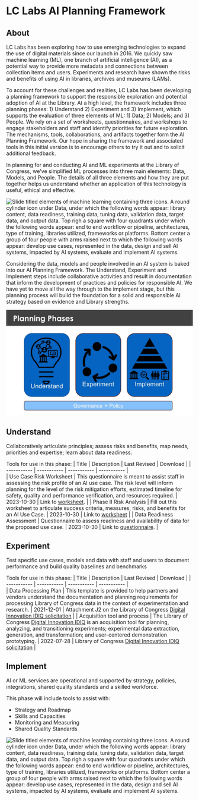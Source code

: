 # LC Labs AI Planning Framework



## About 
LC Labs has been exploring how to use emerging technologies to expand the use of digital materials since our launch in 2016. We quickly saw machine learning (ML), one branch of artificial intelligence (AI), as a potential way to provide more metadata and connections between collection items and users.  Experiments and research have shown the risks and benefits of using AI in libraries, archives and museums (LAMs).

To account for these challenges and realities, LC Labs has been developing a planning framework to support the responsible exploration and potential adoption of AI at the Library.  At a high level, the framework includes three planning phases:  1) Understand 2) Experiment and 3) Implement, which supports the evaluation of three elements of ML: 1) Data; 2) Models; and 3) People. We rely on a set of worksheets, questionnaires, and workshops to engage stakeholders and staff and identify priorities for future exploration. The mechanisms, tools, collaborations, and artifacts together form the AI Planning Framework. Our hope in sharing the framework and associated tools in this initial version is to encourage others to try it out and to solicit additional feedback.  

In planning for and conducting AI and ML experiments at the Library of Congress, we've simplified ML processes into three main elements:  Data, Models, and People. The details of all three elements and how they are put together helps us understand whether an application of this technology is useful, ethical and effective.  

![Slide titled elements of machine learning containing three icons. A round cylinder icon under Data, under which the following words appear: library content, data readiness, training data, tuning data, validation data, target data, and output data. Top righ a square with four quadrants under which the following words appear: end to end workflow or pipeline, architectures, type of training, libraries utilized, frameworks or platforms. Bottom center a group of four people with arms raised next to which the following words appear: develop use cases, represented in the data, design and sell AI systems, impacted by AI systems, evaluate and implement AI systems.](/images/AI-framework-1.jpg)

Considering the data, models and people involved in an AI system is baked into our AI Planning Framework. The Understand, Experiment and Implement steps include collaborative activities and result in documentation that inform the development of practices and policies for responsible AI. We have yet to move all the way through to the implement stage, but this planning process will build the foundation for a solid and responsible AI strategy based on evidence and Library strengths. 

![Slide titled planning phases containing three blue rectangles side by side. The first reads understand and depicts a lighbulb icon. The middle rectangle reads Experiment and depicts a cycle icon. The third reads Implement and depicts a pyramid underneath which are icons of a building with pillars, magnifying glass, people, and a clipboard. At the bottom is a long rectangle reading Governance and Policy.](/images/AI-framework-2.jpg)

## Understand 
Collaboratively articulate principles; assess risks and benefits, map needs, priorities and expertise; learn about data readiness. 

Tools for use in this phase: 
| Title      | Description | Last Revised | Download | 
| ----------- | ----------- |  ----------- |  ----------- |  
| Use Case Risk Worksheet     | This questionnaire is meant to assist staff in assessing the risk profile of an AI use case. The risk level will inform planning for the level of the risk mitigation efforts, estimated timeline for safety, quality and performance verification, and resources required.       | 2023-10-30 | Link to [worksheet](https://git.loc.gov/labs/labs-ai-framework/-/blob/main/Understand/Use_Case_Assessment_Worksheet_2023-10-30-draft.docx). | 
| Phase II Risk Analysis  | Fill out this worksheet to articulate success criteria, measures, risks, and benefits for an AI Use Case. | 2023-10-30 | Link to [worksheet](https://git.loc.gov/labs/labs-ai-framework/-/blob/main/Understand/PhaseII_Risk_Assessement_-_2023-10-30-draft.docx) | 
| Data Readiness Assessment     | Questionnaire to assess readiness and availability of data for the proposed use case.       | 2023-10-30 | Link to [questionnaire](https://git.loc.gov/labs/labs-ai-framework/-/blob/main/Understand/Data_Assessment_Worksheet_2023-10-30-draft.docx). |


## Experiment 
Test specific use cases, models and data with staff and users to document performance and build quality baselines and benchmarks

Tools for use in this phase: 
| Title      | Description | Last Revised | Download | 
| ----------- | ----------- |  ----------- |  ----------- |  
| Data Processing Plan   | This template is provided to help partners and vendors understand the documentation and planning requirements for processing Library of Congress data in the context of experimentation and research.       | 2021-12-01 | Attachment J2 on the Library of Congress [Digital Innovation IDIQ solicitation](https://git.loc.gov/labs/labs-ai-framework/-/blob/main/Experiment/Data-Processing-Plan-template-2021-12-01-draft.docx) | 
| Acquisition tool and process  | The Library of Congress [Digital Innovation IDIQ](https://sam.gov/opp/1e6e3f521dd443809e6d0107b5101580/view#general) is an acquisition tool for planning, analyzing, and transitioning experiments; experimental data extraction, generation, and transformation; and user-centered demonstration prototyping.       | 2022-07-28 | Library of Congress [Digital Innovation IDIQ solicitation](https://git.loc.gov/labs/labs-ai-framework/-/blob/3c0ca1845494a540766fcc3e01aa8dd917e61ede/Experiment/DigitalInnovationIDIQsigned.pdf) | 


## Implement 
AI or ML services are operational and supported by strategy, policies, integrations, shared quality standards and a skilled workforce.

This phase will include tools to assist with:
- Strategy and Roadmap 
- Skills and Capacities 
- Monitoring and Measuring
- Shared Quality Standards

![Slide titled elements of machine learning containing three icons. A round cylinder icon under Data, under which the following words appear: library content, data readiness, training data, tuning data, validation data, target data, and output data. Top righ a square with four quadrants under which the following words appear: end to end workflow or pipeline, architectures, type of training, libraries utilized, frameworks or platforms. Bottom center a group of four people with arms raised next to which the following words appear: develop use cases, represented in the data, design and sell AI systems, impacted by AI systems, evaluate and implement AI systems.](/images/AI-framework-3.jpg)
